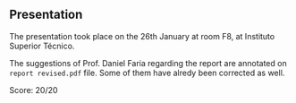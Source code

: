 ## Presentation

The presentation took place on the 26th January at room F8, at Instituto Superior Técnico. 

The suggestions of Prof. Daniel Faria regarding the report are annotated on `report revised.pdf` file.
Some of them have alredy been corrected as well.

Score: 20/20
